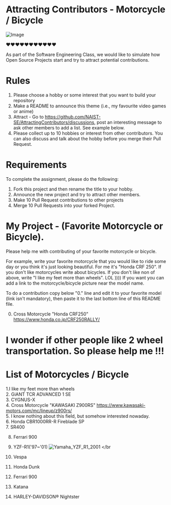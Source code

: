 # Attracting Contributors - Motorcycle / Bicycle
![Image](https://github.com/ani-hovhannisyan/AttractingContributors-Motorcycle-Bicycle/blob/57e452235b531af1893f711de69d0675391fb3fe/CrossRoad_Motorcycle_Honda_CRF250L_Rally.jpg?raw=true)

❤️❤️❤️❤️❤️❤️❤️❤️❤️❤️❤️

As part of the Software Engineering Class, we would like to simulate how Open Source Projects start and try to attract potential contributions.

# Rules

1. Please choose a hobby or some interest that you want to build your repository
2. Make a README to announce this theme (i.e., my favourite video games or anime)
3. Attract - Go to https://github.com/NAIST-SE/AttractingContributors/discussions, post an interesting message to ask other members to add a list. See example below.
4. Please collect up to 10 hobbies or interest from other contributors. You can also discuss and talk about the hobby before you merge their Pull Request.

# Requirements
To complete the assignment, please do the following:
1. Fork this project and then rename the title to your hobby. 
2. Announce the new project and try to attract other members.
3. Make 10 Pull Request contributions to other projects
4. Merge 10 Pull Requests into your forked Project.

# My Project - (Favorite Motorcycle or Bicycle). 

Please help me with contributing of your favorite motorcycle or bicycle.

For example, write your favorite motorcycle that you would like to ride some day or you think it's just looking beautiful. For me it's "Honda CRF 250".
If you don't like  motorcycles write about bicycles.
If you don't like non of above, write "I like my feet more than wheels". LOL ))))
If you want you can add a link to the motorcycle/bicycle picture near the model name.

To do a contribution copy below "0." line and edit it to your favorite model (link isn't mandatory), then paste it to the last bottom line of this README file.

0. Cross Motorcycle "Honda CRF250" https://www.honda.co.jp/CRF250RALLY/

# I wonder if other people like 2 wheel transportation. So please help me !!!

# List of Motorcycles / Bicycle 

1.I like my feet more than wheels </br>
2. GiANT TCR ADVANCED 1 SE </br>
3. CYGNUS-X </br>
4. Cross Motorcycle "KAWASAKI Z900RS" https://www.kawasaki-motors.com/mc/lineup/z900rs/ </br>
5. I know nothing about this field, but somehow interested nowaday. </br>
6. Honda CBR1000RR-R Fireblade SP </br>
7. SR400 </br>

8. Ferrari 900 </br>

8. YZF-R1('97~'01) ![Yamaha_YZF_R1_2001](https://user-images.githubusercontent.com/69418560/174502130-9aa44548-e6d9-4c69-a9b3-8a1000268a84.jpg) </br
9. Vespa </br>
10. Honda Dunk </br>
11. Ferrari 900 </br>
12. Katana
13. HARLEY-DAVIDSON® Nightster
